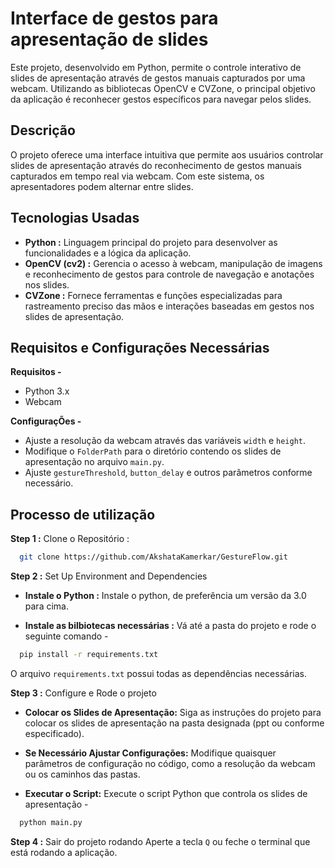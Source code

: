 
# Interface de gestos para apresentação de slides

Este projeto, desenvolvido em Python, permite o controle interativo de slides de apresentação através de gestos manuais capturados por uma webcam. Utilizando as bibliotecas OpenCV e CVZone, o principal objetivo da aplicação é reconhecer gestos específicos para navegar pelos slides.


## Descrição


O projeto oferece uma interface intuitiva que permite aos usuários controlar slides de apresentação através do reconhecimento de gestos manuais capturados em tempo real via webcam. Com este sistema, os apresentadores podem alternar entre slides.


## Tecnologias Usadas

* **Python :** Linguagem principal do projeto para desenvolver as funcionalidades e a lógica da aplicação.
* **OpenCV (cv2) :** Gerencia o acesso à webcam, manipulação de imagens e reconhecimento de gestos para controle de navegação e anotações nos slides.
* **CVZone :** Fornece ferramentas e funções especializadas para rastreamento preciso das mãos e interações baseadas em gestos nos slides de apresentação.
## Requisitos e Configurações Necessárias

**Requisitos -**

* Python 3.x
* Webcam


**ConfiguraçÕes -**

* Ajuste a resolução da webcam através das variáveis ``width`` e ``height``.
* Modifique o ``FolderPath`` para o diretório contendo os slides de apresentação no arquivo ``main.py``.
* Ajuste ``gestureThreshold``, ``button_delay`` e outros parâmetros conforme necessário.
## Processo de utilização

**Step 1 :** Clone o Repositório : 

```bash
  git clone https://github.com/AkshataKamerkar/GestureFlow.git
```

**Step 2 :** Set Up Environment and Dependencies
* **Instale o Python :**  Instale o python, de preferência um versão da 3.0 para cima.

* **Instale as bilbiotecas necessárias :** Vá até a pasta do projeto e rode o seguinte comando -

```bash
  pip install -r requirements.txt

```
O arquivo ``requirements.txt`` possui todas as dependências necessárias.

**Step 3 :** Configure e Rode o projeto

* **Colocar os Slides de Apresentação:** Siga as instruções do projeto para colocar os slides de apresentação na pasta designada (ppt ou conforme especificado).

* **Se Necessário Ajustar Configurações:** Modifique quaisquer parâmetros de configuração no código, como a resolução da webcam ou os caminhos das pastas.

* **Executar o Script:** Execute o script Python que controla os slides de apresentação -

```bash
  python main.py
```

**Step 4 :** Sair do projeto rodando
Aperte a tecla `Q` ou feche o terminal que está rodando a aplicação.


